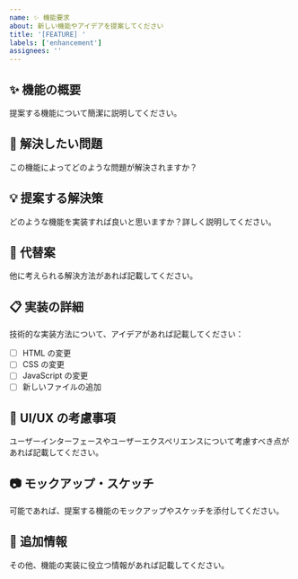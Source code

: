 ```yaml
---
name: ✨ 機能要求
about: 新しい機能やアイデアを提案してください
title: '[FEATURE] '
labels: ['enhancement']
assignees: ''
---
```


## ✨ 機能の概要
提案する機能について簡潔に説明してください。

## 🎯 解決したい問題
この機能によってどのような問題が解決されますか？

## 💡 提案する解決策
どのような機能を実装すれば良いと思いますか？詳しく説明してください。

## 🔄 代替案
他に考えられる解決方法があれば記載してください。

## 📋 実装の詳細
技術的な実装方法について、アイデアがあれば記載してください：

- [ ] HTML の変更
- [ ] CSS の変更  
- [ ] JavaScript の変更
- [ ] 新しいファイルの追加

## 🎨 UI/UX の考慮事項
ユーザーインターフェースやユーザーエクスペリエンスについて考慮すべき点があれば記載してください。

## 📷 モックアップ・スケッチ
可能であれば、提案する機能のモックアップやスケッチを添付してください。

## 📝 追加情報
その他、機能の実装に役立つ情報があれば記載してください。 